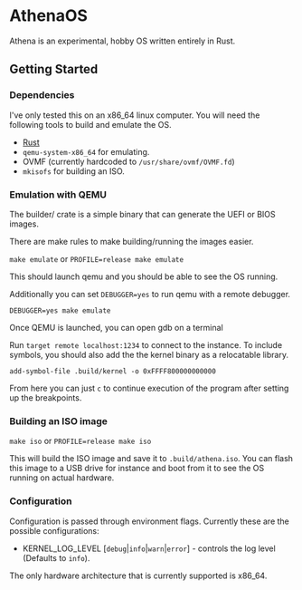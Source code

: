 # AthenaOS

Athena is an experimental, hobby OS written entirely in Rust.

## Getting Started

### Dependencies

I've only tested this on an x86_64 linux computer. You will need the following
tools to build and emulate the OS.

* [Rust](https://rustup.rs/)
* `qemu-system-x86_64` for emulating.
* OVMF (currently hardcoded to `/usr/share/ovmf/OVMF.fd`)
* `mkisofs` for building an ISO.

### Emulation with QEMU

The builder/ crate is a simple binary that can generate the UEFI or BIOS images.

There are make rules to make building/running the images easier.

`make emulate` or `PROFILE=release make emulate`

This should launch qemu and you should be able to see the OS running.

Additionally you can set `DEBUGGER=yes` to run qemu with a remote debugger.

`DEBUGGER=yes make emulate`

Once QEMU is launched, you can open gdb on a terminal

Run `target remote localhost:1234` to connect to the instance. To include
symbols, you should also add the the kernel binary as a relocatable library.

`add-symbol-file .build/kernel -o 0xFFFF800000000000`

From here you can just `c` to continue execution of the program after setting
up the breakpoints.

### Building an ISO image

`make iso` or `PROFILE=release make iso`

This will build the ISO image and save it to `.build/athena.iso`. You can flash this
image to a USB drive for instance and boot from it to see the OS running on
actual hardware.

### Configuration

Configuration is passed through environment flags. Currently
these are the possible configurations:

* KERNEL_LOG_LEVEL [`debug`|`info`|`warn`|`error`] - controls the log level
(Defaults to `info`).

The only hardware architecture that is currently supported is x86_64.
